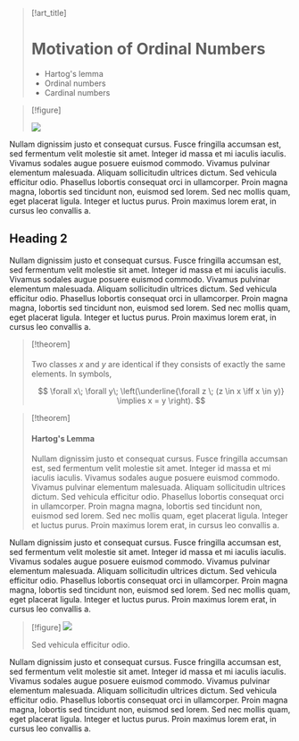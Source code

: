 > [!art_title]
> # Motivation of Ordinal Numbers
>
> - Hartog's lemma
> - Ordinal numbers
> - Cardinal numbers

> [!figure]
> 
> ![](https://upload.wikimedia.org/wikipedia/commons/4/46/Trefoil_knot_arb.png)

Nullam dignissim justo et consequat cursus. Fusce fringilla accumsan est, sed fermentum velit molestie sit amet. Integer id massa et mi iaculis iaculis. Vivamus sodales augue posuere euismod commodo. Vivamus pulvinar elementum malesuada. Aliquam sollicitudin ultrices dictum. Sed vehicula efficitur odio. Phasellus lobortis consequat orci in ullamcorper. Proin magna magna, lobortis sed tincidunt non, euismod sed lorem. Sed nec mollis quam, eget placerat ligula. Integer et luctus purus. Proin maximus lorem erat, in cursus leo convallis a.

## Heading 2

Nullam dignissim justo et consequat cursus. Fusce fringilla accumsan est, sed fermentum velit molestie sit amet. Integer id massa et mi iaculis iaculis. Vivamus sodales augue posuere euismod commodo. Vivamus pulvinar elementum malesuada. Aliquam sollicitudin ultrices dictum. Sed vehicula efficitur odio. Phasellus lobortis consequat orci in ullamcorper. Proin magna magna, lobortis sed tincidunt non, euismod sed lorem. Sed nec mollis quam, eget placerat ligula. Integer et luctus purus. Proin maximus lorem erat, in cursus leo convallis a.

> [!theorem]
> 
> #### 
> 
> Two classes $x$ and $y$ are identical if they consists of exactly the same elements. In symbols,
> 
> $$
> \forall x\; \forall y\; \left(\underline{\forall z \; (z \in x \iff x \in y)} \implies x = y \right).
> $$

> [!theorem]
> 
> #### Hartog's Lemma
> 
> Nullam dignissim justo et consequat cursus. Fusce fringilla accumsan est, sed fermentum velit molestie sit amet. Integer id massa et mi iaculis iaculis. Vivamus sodales augue posuere euismod commodo. Vivamus pulvinar elementum malesuada. Aliquam sollicitudin ultrices dictum. Sed vehicula efficitur odio. Phasellus lobortis consequat orci in ullamcorper. Proin magna magna, lobortis sed tincidunt non, euismod sed lorem. Sed nec mollis quam, eget placerat ligula. Integer et luctus purus. Proin maximus lorem erat, in cursus leo convallis a.

Nullam dignissim justo et consequat cursus. Fusce fringilla accumsan est, sed fermentum velit molestie sit amet. Integer id massa et mi iaculis iaculis. Vivamus sodales augue posuere euismod commodo. Vivamus pulvinar elementum malesuada. Aliquam sollicitudin ultrices dictum. Sed vehicula efficitur odio. Phasellus lobortis consequat orci in ullamcorper. Proin magna magna, lobortis sed tincidunt non, euismod sed lorem. Sed nec mollis quam, eget placerat ligula. Integer et luctus purus. Proin maximus lorem erat, in cursus leo convallis a.

> [!figure]
> ![](https://upload.wikimedia.org/wikipedia/commons/4/46/Trefoil_knot_arb.png)
> 
> Sed vehicula efficitur odio.

Nullam dignissim justo et consequat cursus. Fusce fringilla accumsan est, sed fermentum velit molestie sit amet. Integer id massa et mi iaculis iaculis. Vivamus sodales augue posuere euismod commodo. Vivamus pulvinar elementum malesuada. Aliquam sollicitudin ultrices dictum. Sed vehicula efficitur odio. Phasellus lobortis consequat orci in ullamcorper. Proin magna magna, lobortis sed tincidunt non, euismod sed lorem. Sed nec mollis quam, eget placerat ligula. Integer et luctus purus. Proin maximus lorem erat, in cursus leo convallis a.